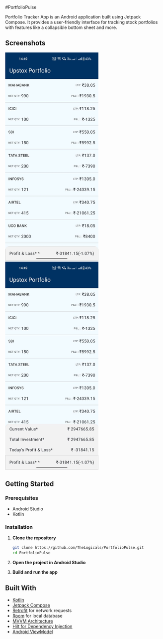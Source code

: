 #PortfolioPulse

Portfolio Tracker App is an Android application built using Jetpack Compose. It provides a user-friendly interface for tracking stock portfolios with features like a collapsible bottom sheet and more.

## Screenshots

<img src="https://github.com/TheLogicals/PortfolioPulse/blob/master/Holdings.jpeg" alt="Currency Converter Screenshot" width="300"/>

<img src="https://github.com/TheLogicals/PortfolioPulse/blob/master/Holdings_overall.jpeg" alt="Currency Converter Screenshot" width="300"/>

## Getting Started

### Prerequisites

- Android Studio
- Kotlin

### Installation

1. **Clone the repository**

    ```bash
    git clone https://github.com/TheLogicals/PortfolioPulse.git
    cd PortfolioPulse
    ```

2. **Open the project in Android Studio**

3. **Build and run the app**


## Built With

- [Kotlin](https://kotlinlang.org/)
- [Jetpack Compose](https://developer.android.com/jetpack/compose)
- [Retrofit](https://square.github.io/retrofit/) for network requests
- [Room](https://developer.android.com/training/data-storage/room) for local database
- [MVVM Architecture](https://developer.android.com/jetpack/guide)
- [Hilt for Dependency Injection](https://developer.android.com/training/dependency-injection/hilt-android)
- [Android ViewModel](https://developer.android.com/topic/libraries/architecture/viewmodel)



